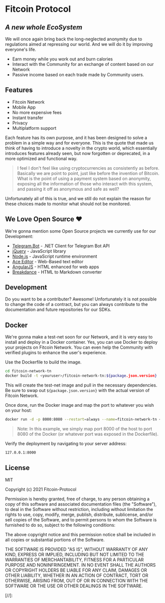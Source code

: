 # Fitcoin Protocol
## _A new whole EcoSystem_

We will once again bring back the long-neglected anonymity due to regulations aimed at repressing our world.
And we will do it by improving everyone's life.

- Earn money while you work out and burn calories
- Interact with the Community for an exchange of content based on our Network 
- Passive income based on each trade made by Community users.

## Features

- Fitcoin Network
- Mobile App
- No more expensive fees
- Instant transfer
- Privacy
- Multiplatform support

Each feature has its own purpose, and it has been designed to solve a problem in a simple way and for everyone. 
This is the quote that made us think of having to introduce a novelty in the crypto world, which essentially introduces features already seen, but now forgotten or deprecated, in a more optimized and functional way.

> I feel I don't feel like using cryptocurrencies as consistently as before.
> Basically we are point to point, just like before the invention of Bitcoin. 
> What is the point of using a payment system based on anonymity,
> exposing all the information of those who interact with this system, 
> and passing it off as anonymous and safe as well? 

Unfortunately all of this is true, and we still do not explain the reason for these choices made to monitor what should not be monitored.

## We Love Open Source ❤️

We're gonna mention some Open Source projects we currently use for our Development:

- [Telegram.Bot](https://github.com/TelegramBots/Telegram.Bot) - .NET Client for Telegram Bot API
- [jQuery] - JavaScript library
- [Node.js](https://nodejs.org/) - JavaScript runtime environment 
- [Ace Editor] - Web-Based text editor
- [AngularJS] - HTML enhanced for web apps
- [Breakdance](https://breakdance.github.io/breakdance/) - HTML to Markdown converter


## Development

Do you want to be a contributer? Awesome!
Unfortunately it is not possible to change the code of a contract, but you can always contribute
to the documentation and future repositories for our SDKs.

## Docker

We're gonna make a test-net soon for our Network, and it is very easy to install and deploy in a Docker container.
Yes, you can use Docker to deploy your projects on Fitcoin Network.
You can even help the Community with verified plugins to enhance the user's experience.

Use the Dockerfile to build the image.

```sh
cd fitcoin-network-tn
docker build -t <youruser>/fitcoin-network-tn:${package.json.version} .
```

This will create the test-net image and pull in the necessary dependencies.
Be sure to swap out `${package.json.version}` with the actual
version of Fitcoin Network.

Once done, run the Docker image and map the port to whatever you wish on
your host:

```sh
docker run -d -p 8000:8080 --restart=always --name=fitcoin-network-tn <youruser>/fitcoin-network-tn:${package.json.version}
```

> Note: In this example, we simply map port 8000 of the host to port 8080 of the Docker (or whatever port was exposed in the Dockerfile).

Verify the deployment by navigating to your server address:

```sh
127.0.0.1:8000
```

## License

MIT

Copyright (c) 2021 Fitcoin-Protocol

Permission is hereby granted, free of charge, to any person
obtaining a copy of this software and associated documentation
files (the "Software"), to deal in the Software without
restriction, including without limitation the rights to use,
copy, modify, merge, publish, distribute, sublicense, and/or sell
copies of the Software, and to permit persons to whom the
Software is furnished to do so, subject to the following
conditions:

The above copyright notice and this permission notice shall be
included in all copies or substantial portions of the Software.

THE SOFTWARE IS PROVIDED "AS IS", WITHOUT WARRANTY OF ANY KIND,
EXPRESS OR IMPLIED, INCLUDING BUT NOT LIMITED TO THE WARRANTIES
OF MERCHANTABILITY, FITNESS FOR A PARTICULAR PURPOSE AND
NONINFRINGEMENT. IN NO EVENT SHALL THE AUTHORS OR COPYRIGHT
HOLDERS BE LIABLE FOR ANY CLAIM, DAMAGES OR OTHER LIABILITY,
WHETHER IN AN ACTION OF CONTRACT, TORT OR OTHERWISE, ARISING
FROM, OUT OF OR IN CONNECTION WITH THE SOFTWARE OR THE USE OR
OTHER DEALINGS IN THE SOFTWARE.

[//]:

   [Ace Editor]: <http://ace.ajax.org>
   [jQuery]: <http://jquery.com>
   [AngularJS]: <http://angularjs.org>
